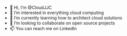 - 👋 Hi, I’m @CloudJJC
- 👀 I’m interested in everything cloud computing
- 🌱 I’m currently learning how to architect cloud solutions 
- 💞️ I’m looking to collaborate on open source projects
- 📫 You can reach me on LinkedIn

<!---
CloudJJC/CloudJJC is a ✨ special ✨ repository because its `README.md` (this file) appears on your GitHub profile.
You can click the Preview link to take a look at your changes.
--->
